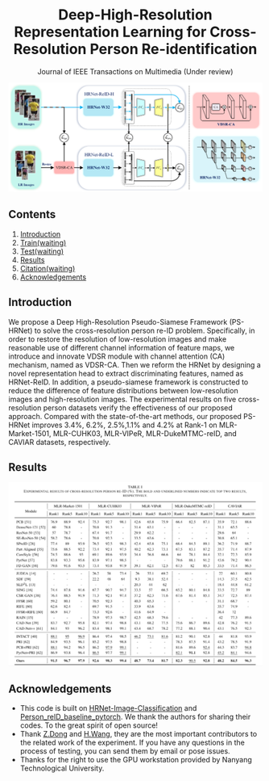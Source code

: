 <div align="center">
  
# Deep-High-Resolution Representation Learning for Cross-Resolution Person Re-identification
Journal of IEEE Transactions on Multimedia (Under review)

<img src="README/fig.png" width="900px"/>

</div>

## Contents
1. [Introduction](#introduction)
2. [Train(waiting)](#train)
3. [Test(waiting)](#test)
4. [Results](#results)
5. [Citation(waiting)](#citation)
6. [Acknowledgements](#acknowledgements)

## Introduction

We propose a Deep High-Resolution Pseudo-Siamese Framework (PS-HRNet) to solve the cross-resolution person re-ID problem. Specifically, in order to restore the resolution of low-resolution images and make reasonable use of different channel information of feature maps, we introduce and innovate VDSR module with channel attention (CA) mechanism, named as VDSR-CA. Then we reform the HRNet by designing a novel representation head to extract discriminating features, named as HRNet-ReID. In addition, a pseudo-siamese framework is constructed to reduce the difference of feature distributions between low-resolution images and high-resolution images. The experimental results on five cross-resolution person datasets verify the effectiveness of our proposed approach. Compared with the state-of-the-art methods, our proposed PS-HRNet improves 3.4%, 6.2%, 2.5%,1.1% and 4.2% at Rank-1 on MLR-Market-1501, MLR-CUHK03, MLR-VIPeR, MLR-DukeMTMC-reID, and CAVIAR datasets, respectively.

## Results

<div align="center">

<img src="README/result.png" width="900px"/>

</div>

## Acknowledgements

- This code is built on [HRNet-Image-Classification](https://github.com/HRNet/HRNet-Image-Classification) and [Person_reID_baseline_pytorch](https://github.com/layumi/Person_reID_baseline_pytorch). We thank the authors for sharing their codes. To the great spirit of open source!
- Thank [Z.Dong](https://github.com/dzc2000) and [H.Wang](https://github.com/Rockdow), they are the most important contributors to the related work of the experiment. If you have any questions in the process of testing, you can send them by email or pose issues.
- Thanks for the right to use the GPU workstation provided by Nanyang Technological University.
